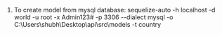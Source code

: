 1. To create model from mysql database:
sequelize-auto -h localhost -d world -u root -x Admin123# -p 3306  --dialect mysql -o C:\Users\shubh\Desktop\api\src\models -t country

